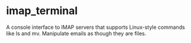 # imap_terminal
A console interface to IMAP servers that supports Linux-style commands like ls and mv. Manipulate emails as though they are files.
